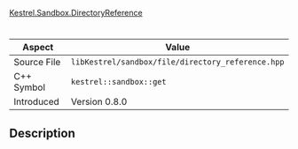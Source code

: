 [Kestrel.Sandbox.DirectoryReference](index.md)
# 
| Aspect | Value |
| --- | --- |
| Source File | `libKestrel/sandbox/file/directory_reference.hpp` |
| C++ Symbol | `kestrel::sandbox::get` |
| Introduced | Version 0.8.0 |
## Description

